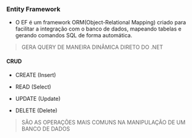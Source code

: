 ### Entity Framework

- O EF é um framework ORM(Object-Relational Mapping) criado para facilitar a integração com o banco de dados, mapeando tabelas e gerando comandos SQL de forma automática.

> GERA QUERY DE MANEIRA DINÂMICA DIRETO DO .NET

#### CRUD

- CREATE (Insert)

- READ (Select)

- UPDATE (Update)

- DELETE (Delete)

> SÃO AS OPERAÇÕES MAIS COMUNS NA MANIPULAÇÃO DE UM BANCO DE DADOS



